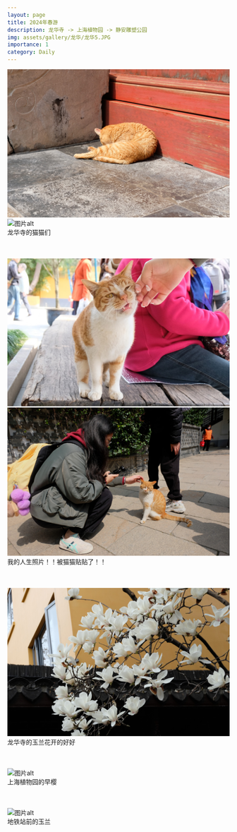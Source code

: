 ```yaml
---
layout: page
title: 2024年春游
description: 龙华寺 -> 上海植物园 -> 静安雕塑公园
img: assets/gallery/龙华/龙华5.JPG
importance: 1
category: Daily
---
```



<style>
    .row {
        margin-bottom: 0px; 
    }
    .caption {
        margin-bottom: 50px;
    }
</style>
<!-- <img src="/assets/gallery/龙华/猫1.JPG" alt="图片alt" title="图片title"> -->
<!-- ![看得见的快捷键](/assets/gallery/龙华/猫1.JPG)   -->

<div class="row">
    <div class="col-sm mt-3 mt-md-0">
        <img src="/assets/gallery/龙华/猫1.JPG" alt="图片alt" title="图片title" class="img-fluid rounded z-depth-1">
    </div>
    <div class="col-sm mt-3 mt-md-0">
        <img src="/assets/gallery/龙华/猫2.JPG" alt="图片alt" title="图片title" class="img-fluid rounded z-depth-1">
    </div>
</div>
<div class="caption">
    龙华寺的猫猫们
</div>
<div class="row">
    <div class="col-sm mt-3 mt-md-0">
        <img src="/assets/gallery/龙华/龙华2.JPG" alt="图片alt" title="图片title" class="img-fluid rounded z-depth-1">
    </div>
    <div class="col-sm mt-3 mt-md-0">
        <img src="/assets/gallery/龙华/龙华4.JPG" alt="图片alt" title="图片title" class="img-fluid rounded z-depth-1">
    </div>
</div>
<div class="caption">
    我的人生照片！！被猫猫贴贴了！！
</div>

<div class="row">
    <div class="col-sm mt-3 mt-md-0">
        <img src="/assets/gallery/龙华/龙华3.JPG" alt="图片alt" title="图片title" class="img-fluid rounded z-depth-1">
    </div>
</div>
<div class="caption">
    龙华寺的玉兰花开的好好
</div>

<div class="row">
    <div class="col-sm mt-3 mt-md-0">
        <img src="/assets/gallery/龙华/龙华5.JPG" alt="图片alt" title="图片title" class="img-fluid rounded z-depth-1">
    </div>
</div>
<div class="caption">
    上海植物园的早樱
</div>

<div class="row">
    <div class="col-sm mt-3 mt-md-0">
        <img src="/assets/gallery/龙华/雕塑公园.JPG" alt="图片alt" title="图片title" class="img-fluid rounded z-depth-1">
    </div>
</div>
<div class="caption">
    地铁站前的玉兰
</div>

